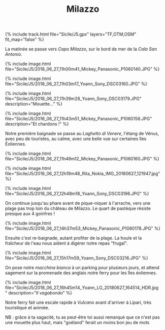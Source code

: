 ﻿---
title: "Milazzo"
permalink: /Sicile/J5/
sidebar:
  nav: "sicile"
enable_tracks: true
---

{% include track.html file="Sicile/J5.gpx" layers="TF,OTM,OSM" fit_map="false" %}

La matinée se passe vers *Capo Milazzo*, sur le bord de mer de la *Cala San Antonio*.

{% include image.html file="Sicile/J5/2018_06_27_11h00m41_Mickey_Panasonic_P1060140.JPG" %}

{% include image.html file="Sicile/J5/2018_06_27_11h03m17_Yoann_Sony_DSC03160.JPG" %}

{% include image.html file="Sicile/J5/2018_06_27_11h39m28_Yoann_Sony_DSC03179.JPG" description="Mouette..." %}

{% include image.html file="Sicile/J5/2018_06_27_11h43m51_Mickey_Panasonic_P1060158.JPG" description="Et chardons !" %}

Notre première baignade se passe au *Laghetto di Venere*, l'étang de Vénus, avec peu de touristes, au calme, avec une belle vue sur certaines îles Éoliennes.

{% include image.html file="Sicile/J5/2018_06_27_11h49m12_Mickey_Panasonic_P1060160.JPG" %}

{% include image.html file="Sicile/J5/2018_06_27_12h19m48_Rita_Nokia_IMG_20180627_121947.jpg" %}

{% include image.html file="Sicile/J5/2018_06_27_12h48m18_Yoann_Sony_DSC03196.JPG" %}

On continue jusqu'au phare avant de pique-niquer à l'arrache, vers une plage pas trop loin du château de Milazzo. Le quart de pastèque résiste presque aux 4 goinfres !

{% include image.html file="Sicile/J5/2018_06_27_14h37m53_Mickey_Panasonic_P1060178.JPG" %}

Ensuite c'est re-baignade, autant profiter de la plage. La houle et la fraîcheur de l'eau nous aident à digérer notre repas "frugal".

{% include image.html file="Sicile/J5/2018_06_27_15h17m59_Yoann_Sony_DSC03216.JPG" %}

On pose notre *macchina bianca* à un parking pour plusieurs jours, et attend sagement sur la promenade des anglais notre ferry pour les îles éoliennes.

{% include image.html file="Sicile/J5/2018_06_27_16h45m14_Yoann_LG_20180627_164514_HDR.jpg" description="*Il vagabondo*" %}

Notre ferry fait une escale rapide à *Vulcano* avant d'arriver à Lipari, très touristique et animée.

NB : grâce à ta sagacité, tu as peut-être toi aussi remarqué que ce n'est pas une mouette plus haut, mais "goéland" ferait un moins bon jeu de mots
